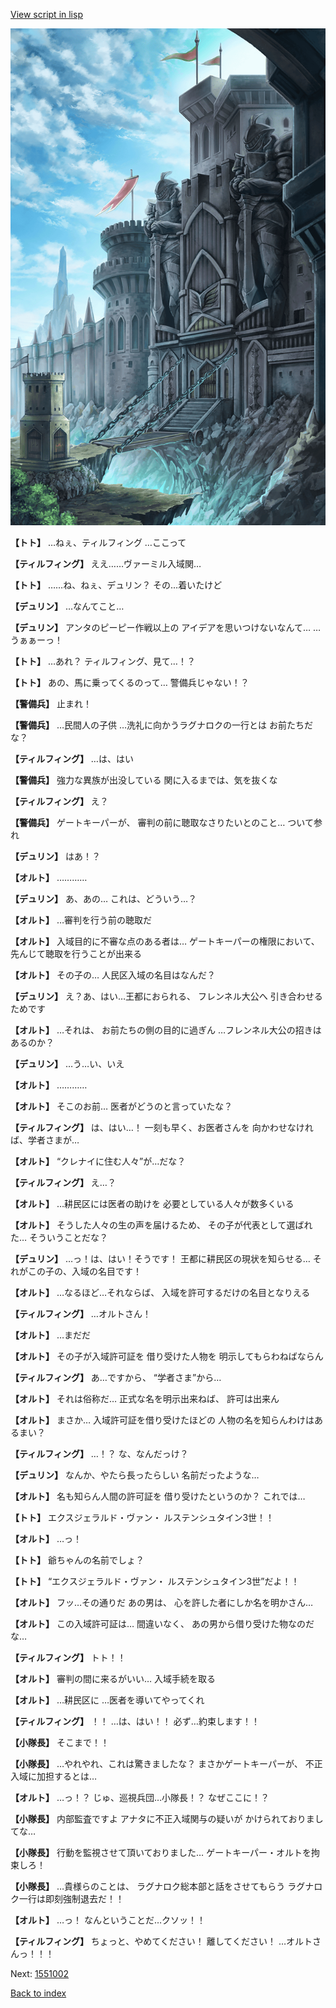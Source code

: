 [View script in lisp](../scripts/1550902.txt)

![005_Checkpoint.png](../images/backgrounds/005_Checkpoint.png)

**【トト】**
…ねぇ、ティルフィング
…ここって

**【ティルフィング】**
ええ……ヴァーミル入域関…

**【トト】**
……ね、ねぇ、デュリン？
その…着いたけど

**【デュリン】**
…なんてこと…

**【デュリン】**
アンタのピーピー作戦以上の
アイデアを思いつけないなんて…
…うぁぁーっ！ 

**【トト】**
…あれ？
ティルフィング、見て…！？

**【トト】**
あの、馬に乗ってくるのって…
警備兵じゃない！？

**【警備兵】**
止まれ！

**【警備兵】**
…民間人の子供
…洗礼に向かうラグナロクの一行とは
お前たちだな？

**【ティルフィング】**
…は、はい

**【警備兵】**
強力な異族が出没している
関に入るまでは、気を抜くな

**【ティルフィング】**
え？

**【警備兵】**
ゲートキーパーが、
審判の前に聴取なさりたいとのこと…
ついて参れ

**【デュリン】**
はあ！？

**【オルト】**
…………

**【デュリン】**
あ、あの…
これは、どういう…？

**【オルト】**
…審判を行う前の聴取だ

**【オルト】**
入域目的に不審な点のある者は…
ゲートキーパーの権限において、
先んじて聴取を行うことが出来る

**【オルト】**
その子の…
人民区入域の名目はなんだ？

**【デュリン】**
え？あ、はい…王都におられる、
フレンネル大公へ
引き合わせるためです

**【オルト】**
…それは、
お前たちの側の目的に過ぎん
…フレンネル大公の招きはあるのか？

**【デュリン】**
…う…い、いえ

**【オルト】**
…………

**【オルト】**
そこのお前…
医者がどうのと言っていたな？

**【ティルフィング】**
は、はい…！
一刻も早く、お医者さんを
向かわせなければ、学者さまが…

**【オルト】**
“クレナイに住む人々”が…だな？

**【ティルフィング】**
え…？

**【オルト】**
…耕民区には医者の助けを
必要としている人々が数多くいる

**【オルト】**
そうした人々の生の声を届けるため、
その子が代表として選ばれた…
そういうことだな？

**【デュリン】**
…っ！は、はい！そうです！
王都に耕民区の現状を知らせる…
それがこの子の、入域の名目です！

**【オルト】**
…なるほど…それならば、
入域を許可するだけの名目となりえる

**【ティルフィング】**
…オルトさん！

**【オルト】**
…まだだ

**【オルト】**
その子が入域許可証を
借り受けた人物を
明示してもらわねばならん

**【ティルフィング】**
あ…ですから、
“学者さま”から…

**【オルト】**
それは俗称だ…
正式な名を明示出来ねば、
許可は出来ん

**【オルト】**
まさか…
入域許可証を借り受けたほどの
人物の名を知らんわけはあるまい？

**【ティルフィング】**
…！？
な、なんだっけ？

**【デュリン】**
なんか、やたら長ったらしい
名前だったような…

**【オルト】**
名も知らん人間の許可証を
借り受けたというのか？
これでは…

**【トト】**
エクスジェラルド・ヴァン・
ルステンシュタイン3世！！

**【オルト】**
…っ！

**【トト】**
爺ちゃんの名前でしょ？

**【トト】**
“エクスジェラルド・ヴァン・
ルステンシュタイン3世”だよ！！

**【オルト】**
フッ…その通りだ
あの男は、
心を許した者にしか名を明かさん…

**【オルト】**
この入域許可証は…
間違いなく、
あの男から借り受けた物なのだな…

**【ティルフィング】**
トト！！

**【オルト】**
審判の間に来るがいい…
入域手続を取る

**【オルト】**
…耕民区に
…医者を導いてやってくれ

**【ティルフィング】**
！！
…は、はい！！
必ず…約束します！！

**【小隊長】**
そこまで！！

**【小隊長】**
…やれやれ、これは驚きましたな？
まさかゲートキーパーが、
不正入域に加担するとは…

**【オルト】**
…っ！？
じゅ、巡視兵団…小隊長！？
なぜここに！？

**【小隊長】**
内部監査ですよ
アナタに不正入域関与の疑いが
かけられておりましてな…

**【小隊長】**
行動を監視させて頂いておりました…
ゲートキーパー・オルトを拘束しろ！

**【小隊長】**
…貴様らのことは、
ラグナロク総本部と話をさせてもらう
ラグナロク一行は即刻強制退去だ！！

**【オルト】**
…っ！
なんということだ…クソッ！！

**【ティルフィング】**
ちょっと、やめてください！
離してください！
…オルトさんっ！！！

Next: [1551002](1551002.md)

[Back to index](index.md)
